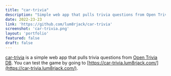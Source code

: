 ```yaml
---
title: "car-trivia"
description: "Simple web app that pulls trivia questions from Open Trivia DB"
date: 2022-23-23
link: 'https://github.com/lum8rjack/car-trivia'
screenshot: 'car-trivia.png'
layout: 'portfolio'
featured: false
draft: false
---
```


[car-trivia](https://github.com/lum8rjack/car-trivia) is a simple web app that pulls trivia questions from [Open Trivia DB](https://opentdb.com/). You can test the game by going to [https://car-trivia.lum8rjack.com/](https://car-trivia.lum8rjack.com/).